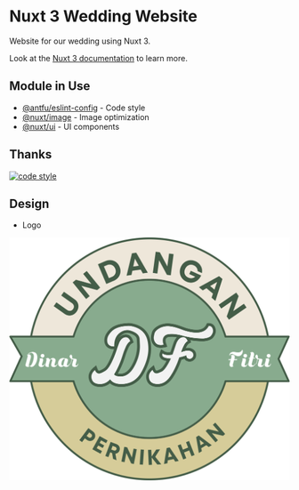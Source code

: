 # Nuxt 3 Wedding Website

Website for our wedding using Nuxt 3.

Look at the [Nuxt 3 documentation](https://nuxt.com/docs/getting-started/introduction) to learn more.

## Module in Use

- [@antfu/eslint-config](https://github.com/antfu/eslint-config) - Code style
- [@nuxt/image](https://image.nuxt.com/) - Image optimization
- [@nuxt/ui](https://ui.nuxtjs.com/) - UI components

## Thanks

[![code style](https://antfu.me/badge-code-style.svg)](https://github.com/antfu/eslint-config)

## Design

- Logo

![Dinar & Fitri Wedding Logo](https://github.com/narr07/wedding-dinarfitri/blob/6e399ae5e910d41a4ee4d5acf8224c1269fc6df1/public/logo.png?raw=true 'Dinar & Fitri Wedding Logo title')

